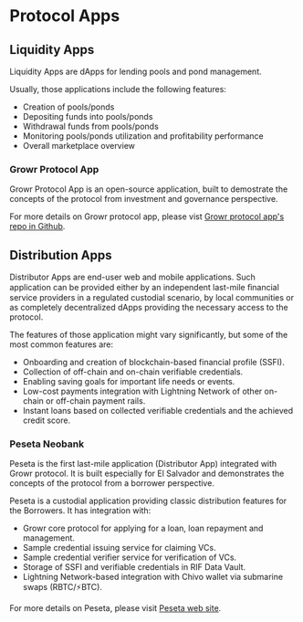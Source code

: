 # Protocol Apps
## Liquidity Apps
Liquidity Apps are dApps for lending pools and pond management. 

Usually, those applications include the following features:
- Creation of pools/ponds
- Depositing funds into pools/ponds
- Withdrawal funds from pools/ponds
- Monitoring pools/ponds utilization and profitability performance
- Overall marketplace overview

### Growr Protocol App
Growr Protocol App is an open-source application, built to demostrate the concepts of the protocol from investment and governance perspective.

For more details on Growr protocol app, please vist [Growr protocol app's repo in Github](https://github.com/growr-xyz/growr-protocol-app/wiki).
## Distribution Apps
Distributor Apps are end-user web and mobile applications. Such application can be provided either by an independent last-mile ﬁnancial service providers in a regulated custodial scenario, by local communities or as completely decentralized dApps providing the necessary access to the protocol.

The features of those application might vary significantly, but some of the most common features are:
- Onboarding and creation of blockchain-based financial profile (SSFI).
- Collection of off-chain and on-chain verifiable credentials.
- Enabling saving goals for important life needs or events.
- Low-cost payments integration with Lightning Network of other on-chain or off-chain payment rails.
- Instant loans based on collected verifiable credentials and the achieved credit score.

### Peseta Neobank
Peseta is the first last-mile application (Distributor App) integrated with Growr protocol. It is built especially for El Salvador and demonstrates the concepts of the protocol from a borrower perspective.

Peseta is a custodial application providing classic distribution features for the Borrowers. It has integration with:
- Growr core protocol for applying for a loan, loan repayment and management.
- Sample credential issuing service for claiming VCs.
- Sample credential verifier service for verification of VCs.
- Storage of SSFI and verifiable credentials in RIF Data Vault.
- Lightning Network-based integration with Chivo wallet via submarine swaps (RBTC/⚡BTC).

For more details on Peseta, please visit [Peseta web site](https://www.peseta.xyz).